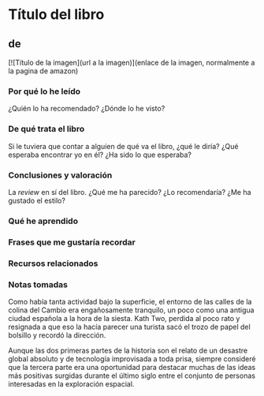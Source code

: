 # Título del libro
## de <el autor>

[![Título de la imagen](url a la imagen)](enlace de la imagen, normalmente a la pagina de amazon)

### Por qué lo he leído

¿Quién lo ha recomendado? ¿Dónde lo he visto?

<!-- more -->

### De qué trata el libro

Si le tuviera que contar a alguien de qué va el libro, ¿qué le diría?
¿Qué esperaba encontrar yo en él? ¿Ha sido lo que esperaba?

### Conclusiones y valoración

La *review* en sí del libro. ¿Qué me ha parecido? ¿Lo recomendaría? ¿Me ha gustado el estilo?

### Qué he aprendido

### Frases que me gustaría recordar

### Recursos relacionados

[titulo sobre el enlace a las notas]: foo-bar-foo-bar

### Notas tomadas

Como había tanta actividad bajo la superficie, el entorno de las calles de la
colina del Cambio era engañosamente tranquilo, un poco como una antigua ciudad
española a la hora de la siesta. Kath Two, perdida al poco rato y resignada a
que eso la hacía parecer una turista sacó el trozo de papel del bolsillo y
recordó la dirección.

Aunque las dos primeras partes de la historia son el relato de un desastre
global absoluto y de tecnología improvisada a toda prisa, siempre consideré que
la tercera parte era una oportunidad para destacar muchas de las ideas más
positivas surgidas durante el último siglo entre el conjunto de personas
interesadas en la exploración espacial.
